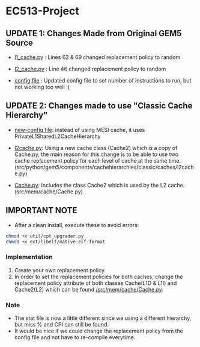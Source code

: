 # EC513-Project

## UPDATE 1: Changes Made from Original GEM5 Source
- [l1_cache.py](src/python/gem5/components/cachehierarchies\ruby\caches/mesi_two_level/l1_cache.py) : Lines 62 & 69 changed replacement policy to random
- [l2_cache.py](src/python/gem5/components/cachehierarchies\ruby\caches/mesi_two_level/l2_cache.py) : Line 46 changed replacement policy to random

- [config file](configs\example\gem5_library\x86-spec-cpu2017-benchmarks.py) : Updated config file to set number of instructions to run, but not working too well :(


## UPDATE 2: Changes made to use "Classic Cache Hierarchy"
- [new-config file](configs\example\gem5_library\x86-spec-cpu2017-benchmarks.py):
instead of using MESI cache, it uses PrivateL1SharedL2CacheHierarchy

- [l2cache.py](/src/python/gem5/components/cachehierarchies/classic/caches/l2cache.py): Using a new cache class (Cache2) which is a copy of Cache.py, the main reason for this change is to be able to use two cache replacement policy for each level of cache at the same time. (src/python/gem5/components/cachehierarchies/classic/caches/l2cache.py)

- [Cache.py](/src/mem/cache/Cache.py): Includes the class Cache2 which is used by the L2 cache. (src/mem/cache/Cache.py)

## IMPORTANT NOTE
- After a clean install, execute these to avoid errors:
```bash
chmod +x util/cpt_upgrader.py
chmod +x ext/libelf/native-elf-format
```

### Implementation
1) Create your own replacement policy.
2) In order to set the replacement policies for both caches, change the replacement policy attribute of both classes Cache(L1D & L1I) and Cache2(L2) which can be found [/src/mem/cache/Cache.py](/src/mem/cache/Cache.py).

### Note
- The stat file is now a little different since we using a different hierarchy, but miss % and CPI can still be found.
- It would be nice if we could change the replacement policy from the config file and not have to re-compile everytime.
